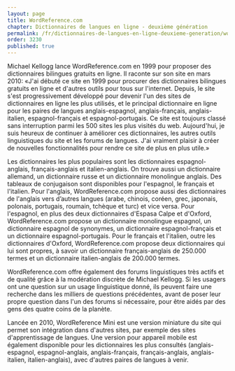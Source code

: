 ```yaml
---
layout: page
title: WordReference.com
chapter: Dictionnaires de langues en ligne - deuxième génération
permalink: /fr/dictionnaires-de-langues-en-ligne-deuxieme-generation/wordreference-com/
order: 3230
published: true
---
```

<p>Michael Kellogg lance WordReference.com en 1999 pour proposer des dictionnaires bilingues gratuits en ligne. Il raconte sur son site en mars 2010: «J'ai débuté ce site en 1999 pour procurer des dictionnaires bilingues gratuits en ligne et d'autres outils pour tous sur l'internet. Depuis, le site s'est progressivement développé pour devenir l'un des sites de dictionnaires en ligne les plus utilisés, et le principal dictionnaire en ligne pour les paires de langues anglais-espagnol, anglais-français, anglais-italien, espagnol-français et espagnol-portugais. Ce site est toujours classé sans interruption parmi les 500 sites les plus visités du web. Aujourd'hui, je suis heureux de continuer à améliorer ces dictionnaires, les autres outils linguistiques du site et les forums de langues. J'ai vraiment plaisir à créer de nouvelles fonctionnalités pour rendre ce site de plus en plus utile.»</p>

<p>Les dictionnaires les plus populaires sont les dictionnaires espagnol-anglais, français-anglais et italien-anglais. On trouve aussi un dictionnaire allemand, un dictionnaire russe et un dictionnaire monolingue anglais. Des tableaux de conjugaison sont disponibles pour l'espagnol, le français et l'italien. Pour l'anglais, WordReference.com propose aussi des dictionnaires de l'anglais vers d’autres langues (arabe, chinois, coréen, grec, japonais, polonais, portugais, roumain, tchèque et turc) et vice versa. Pour l'espagnol, en plus des deux dictionnaires d'Espasa Calpe et d'Oxford, WordReference.com propose un dictionnaire monolingue espagnol, un dictionnaire espagnol de synonymes, un dictionnaire espagnol-français et un dictionnaire espagnol-portugais. Pour le français et l'italien, outre les dictionnaires d'Oxford, WordReference.com propose deux dictionnaires qui lui sont propres, à savoir un dictionnaire français-anglais de 250.000 termes et un dictionnaire italien-anglais de 200.000 termes.</p>

<p>WordReference.com offre également des forums linguistiques très actifs et de qualité grâce à la modération discrète de Michael Kellogg. Si les usagers ont une question sur un usage linguistique donné, ils peuvent faire une recherche dans les milliers de questions précédentes, avant de poser leur propre question dans l'un des forums si nécessaire, pour être aidés par des gens des quatre coins de la planète.</p>

<p>Lancée en 2010, WordReference Mini est une version miniature du site qui permet son intégration dans d'autres sites, par exemple des sites d'apprentissage de langues. Une version pour appareil mobile est également disponible pour les dictionnaires les plus consultés (anglais-espagnol, espagnol-anglais, anglais-français, français-anglais, anglais-italien, italien-anglais), avec d'autres paires de langues à venir.</p>